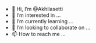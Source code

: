 - 👋 Hi, I’m @Akhilasetti
- 👀 I’m interested in ...
- 🌱 I’m currently learning ...
- 💞️ I’m looking to collaborate on ...
- 📫 How to reach me ...

<!---
Akhilasetti/Akhilasetti is a ✨ special ✨ repository because its `README.md` (this file) appears on your GitHub profile.
You can click the Preview link to take a look at your changes.
--->
